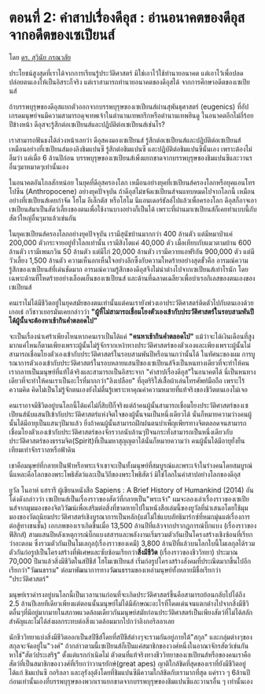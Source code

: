 # ตอนที่ 2: คำสาปเรื่องดีอุส : อ่านอนาคตของดีอุส จากอดีตของเซเปียนส์

โดย [ดร. สุวินัย ภรณวลัย](https://www.facebook.com/suvinaip/posts/2395884197115374?hc_location=ufi)

ประโยชน์สูงสุดที่เราได้จากการเรียนรู้ประวัติศาสตร์ มิใช่เอาไว้ใช้ทำนายอนาคต แต่เอาไว้เพื่อปลดปล่อยตนเองให้เป็นอิสระก็จริง แต่เราสามารถทำนายอนาคตของดีอุสได้ จากการศึกษาอดีตของเซเปียนส์

ถ้าบรรพบุรุษของดีอุสแยกตัวออกจากบรรพบุรุษของเซเปียนส์ผ่านสุพันธุศาสตร์ \(eugenics\) ที่อัปเกรดมนุษย์จนมีความสามารถดุจเทพเจ้าในตำนานเทพกรีกหรือตำนานเทพฮินดู ในอนาคตอีกไม่กี่ร้อยปีข้างหน้า ดีอุสจะรู้สึกต่อเซเปียนส์และปฎิบัติต่อเซเปียนส์เช่นไร?

เราสามารถฟันธงได้ล่วงหน้าเลยว่า ดีอุสคงมองเซเปียนส์ รู้สึกต่อเซเปียนส์และปฏิบัติต่อเซเปียนส์ เหมือนอย่างที่เซเปียนส์มองลิงชิมแปนซี รู้สึกต่อชิมแปนซี และปฏิบัติต่อชิมแปนซีนั่นเอง เพราะต้องไม่ลืมว่า แค่เมื่อ 6 ล้านปีก่อน บรรพบุรุษของเซเปียนส์เพิ่งแยกขาดจากบรรพบุรุษของชิมแปนซีและวานรอื่นๆมาหมาดๆเท่านั้นเอง

ในอนาคตอันไกลสักหน่อย ในยุคที่ดีอุสครองโลก เหมือนอย่างยุคที่เซเปียนส์ครองโลกหรือยุคแอนโทรโปซีน \(Anthropocene\) อย่างยุคปัจจุบัน ถ้าดีอุสไม่ขจัดเซเปียนส์จนแทบหมดไปจากโลกนี้ เหมือนอย่างที่เซเปียนส์เคยกำจัด โฮโม อีเล็กตัส หรือโฮโม นีแอนเดอร์ธัลล์ไปแล้วเพื่อครองโลก ดีอุสก็อาจเอาเซเปียนส์มาเป็นสัตว์เลี้ยงของตนเพื่อใช้งานบางอย่างก็เป็นได้ เพราะที่ผ่านมาเซเปียนส์ก็เคยทำแบบนี้กับสัตว์ใหญ่อื่นๆมาแล้วเช่นกัน

ในยุคเซเปียนส์ครองโลกอย่างยุคปัจจุบัน เรามีสุนัขบ้านมากกว่า 400 ล้านตัว แต่มีหมาป่าแค่ 200,000 ตัวกระจายอยู่ทั่วโลกเท่านั้น เรามีสิงโตแค่ 40,000 ตัว เมื่อเทียบกับแมวตามบ้าน 600 ล้านตัว เรามีเพนกวิน 50 ล้านตัว แต่มีไก่ 20,000 ล้านตัว เรามีควายแอฟริกัน 900,000 ตัว แต่มีวัวเลี้ยง 1,500 ล้านตัว ความเห็นอกเห็นใจอย่างลึกซึ้งกับความโหดร้ายอย่างสุดขั้วคือ อารมณ์ความรู้สึกของเซเปียนส์ที่เด่นชัดมาก อารมณ์ความรู้สึกของดีอุสจึงไม่น่าต่างไปจากเซเปียนส์เท่าไรนัก โดยเฉพาะด้านที่โหดร้ายอย่างเลือดเย็นของเซเปียนส์ และด้านที่ฉลาดเฉลียวเพื่อบำเรอกิเลสของตนเองของเซเปียนส์

คนเราไม่ได้มีชีวิตอยู่ในยุคสมัยของตนเท่านั้น​ แต่คนเรายังพ่วงเอาประวัติศาสตร์ติดตัวไปกับตนเองด้วยเกอเธ่​ กวีชาวเยอรมันเคยกล่าวว่า **"ผู้ที่ไม่สามารถเชื่อมโยงตัวเองเข้ากับประวัติศาสตร์ในรอบสามพันปีได้​ ผู้นั้นจะต้องหาเช้ากินค่ำตลอดไป"**

จะเป็นเรื่องน่าเศร้าเพียงไหน​หากคนเราเป็นได้แค่ **"คนหาเช้ากินค่ำตลอดไป"** แม้ว่าจะได้เงินเดือนที่สูงมากแค่ไหนก็ตาม​เพียงเพราะผู้นั้นไม่รู้จักรากเหง้าทางประวัติศาสตร์ของตัวเองและเพียงเพราะผู้นั้นไม่สามารถเชื่อมโยงตัวเองเข้ากับประวัติศาสตร์ในรอบสามพันปีหรือนานกว่านั้นได้ ในทัศนะของผม การบูรณาการตัวเองเข้ากับประวัติศาสตร์ในรอบหลายแสนปีของเซเปียนส์​ จึงเป็นหนทางเดียวที่จะทำให้คนเรากลายเป็นมนุษย์ที่แท้ได้จริงและสามารถเป็นอิสระจาก "คำสาปเรื่องดีอุส"ในอนาคตได้ นี่เป็นหนทางเดียวที่จะทำให้คนเราเป็นอะไรที่มากกว่า​"ลิงเปลือย" ที่อุตริ​ริใส่เสื้อผ้า​เล่นโทรศัพท์มือถือ​ เพราะไร้ความคิด​ คิดไม่เป็น​ ไม่รู้จักตนเอง​ยังไม่ตื่นรู้เพราะหาคุณค่าความหมายที่แท้จริงของชีวิตตนเองไม่เจอ

คนเราอาจมีชีวิตอยู่บนโลกนี้ได้แค่ไม่กี่สิบปีก็จริง​ แต่ถ้าคนผู้นั้นสามารถเชื่อมโยงประวัติศาสตร์ของเซเปียนส์นับแสนปี​เข้ากับประวัติศาสตร์แห่งจิตใจของผู้นั้นจนเป็นหนึ่งเดียวได้ นั่นก็หมายความว่าง​คนผู้นั้นได้มีอายุเป็นแสนๆปีมาแล้ว ยิ่งถ้าคนผู้นั้นสามารถฝึกฝนตน​ บำเพ็ญเพียรทางจิต​ตลอดจนสามารถเชื่อมโยงตัวเองเข้ากับประวัติศาสตร์ของจักรวาลนับล้านๆปี​จนกระทั่งสามารถเป็นหนึ่งเดียวกับประวัติศาสตร์ของธรรมจิต​\(Spirit\)​ ที่เป็นมหาสุญญตาได้นั่นก็หมายความว่า คนผู้นั้นได้มีอายุยั่งยืนเทียมเท่าจักรวาลหรือฟ้าดิน

เขาคือมนุษย์ที่กลายเป็นฟ้าหรือพระเจ้า​ เขาจะเป็นทั้งมนุษย์ที่สมบูรณ์และพระเจ้าในร่างคนโดยสมบูรณ์ นี่แหละคือโลกของพระโพธิสัตว์​และเป็นวิถีของพระโพธิสัตว์ มิใช่โลกในคำสาปอย่างโลกของดีอุส

ยูวัล โนอาห์​ แฮรารี​ ผู้เขียนหนังสือ​ Sapiens : A Brief History of​ ​Humankind \(2014\) อันโด่งดังกล่าวว่า​ เซเปียนส์เป็นเรื่องราวของสัตว์ที่กลายเป็น​"พระเจ้า" ผมจะลองเล่าเรื่องราวของเซเปียนส์​จากมุมมองของจิตวิวัฒน์​เพื่อเสริมต่อสิ่งที่ขาดหายไปในหนังสือเล่มนี้ของยูวัล​ที่นำเสนอโดยใช้มุมมองของวัตถุนิยมประวัติศาสตร์เชิงบูรณาการเป็นหลัก​ \(แต่ไม่ใช่แบบลัทธิมาร์กซ์ที่หมกมุ่นแต่เรื่องการต่อสู้ทางชนชั้น\) เอกภพของเราเกิดขึ้นเมื่อ​ 13,500 ล้านปีที่แล้วจากปรากฏการณ์บิ๊กแบ​ง​ \(เรื่องราวของฟิสิกส์\) สามแสนปี​หลังเหตุการณ์บิ๊กแบ​ง​ สสารและพลังงานเริ่มรวมตัวกันเป็นโครงสร้างเชิงซ้อนที่เรียกว่า​อะตอม​ ซึ่งรวมตัวกันเป็นโมเลกุล​ \(เรื่องราวของเคมี\) 3,800 ล้านปีที่แล้ว​บนโลกใบนี้​ โมเลกุลได้รวมตัวกันก่อรูปเป็นโครงสร้างที่พิเศษและซับซ้อนเรียกว่า​ **สิ่งมีชีวิต**​ \(เรื่องราวของชีววิทยา\) ประมาณ​ 70,000 ปีมาแล้ว​สิ่งมีชีวิตในสปีชีส์​ โฮโมเซเปียนส์​ เริ่มก่อรูปโครงสร้างสังคมที่ประณีตมากขึ้นไปอีก​เรียกว่า​ "วัฒนธรรม" ต่อมาพัฒนาการทางวัฒนธรรมของเหล่ามนุษย์ทั้งหลายมีชื่อเรียกว่า​ "ประวัติศาสตร์"

มนุษย์เราดำรงอยู่บนโลกนี้เป็นเวลานานก่อนที่จะเกิดประวัติศาสตร์ขึ้น​ คือ​สามารถย้อนกลับไปได้ถึง​ 2.5 ล้านปีเลยทีเดียว​ เพียงแต่ตอนนั้นมนุษย์ไม่ได้มีลักษณะอะไรที่โดดเด่นจนแตกต่างไปจากสิ่งมีชีวิตอื่นๆที่มีอยู่มากมายในสภาพแวดล้อมเดียวกันมนุษย์สมัยก่อนประวัติศาสตร์​ เป็นเพียงสัตว์ที่ไม่ได้สลักสำคัญ​และไม่ได้ส่งผลกระทบต่อสิ่งแวดล้อมมากไปกว่าลิงกอริลลาเลย

นักชีววิทยาแบ่งสิ่งมีชีวิตออกเป็นสปีชีส์​โดยที่สปีชีส์ต่างๆจะรวมกันอยู่ภายใต้​"สกุล" และกลุ่มต่างๆของสกุลจะจัดอยู่ใน​"วงศ์" ถ้ากล่าวตามนี้​ เซเปียนส์ก็เป็นแค่สมาชิกของวงศ์หนึ่งในอาณาจักรสัตว์เช่นกัน​ หาใช่​"สัตว์ประเสริฐ" ตั้งแต่แรกกำเนิดไม่ ตัวตนที่แท้จริงทางชีววิทยาของ​เซเปียนส์หรือของคนเราคือสัตว์ที่เป็นสมาชิกของวงศ์ที่เรียกว่า​วานรยักษ์​ \(great apes\)​ ญาติใกล้ชิดที่สุดของเราที่ยังมีชีวิตอยู่​ได้แก่​ ชิมแปนซี​ กอริลลา​ และอุรังอุตัง​ โดยที่ชิมแปนซีมีความใกล้ชิดกับเรามากที่สุด แค่ราว ๆ​ 6​ ล้านปีก่อนเท่านั้นเองที่บรรพบุรุษของพวกเรา​แยกขาดจากบรรพบุรุษของชิมแปนซีและวานรอื่น ๆ เท่านั้นเอง 

